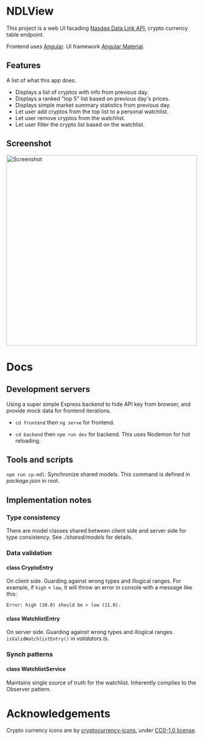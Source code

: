 # NDLView

This project is a web UI facading [Nasdaq Data Link API](https://www.nasdaq.com/solutions/data/nasdaq-data-link/api), crypto currency table endpoint.

Frontend uses [Angular](https://github.com/angular/angular-cli). UI framework [Angular Material](https://material.angular.io/).

## Features

A list of what this app does.

- Displays a list of cryptos with info from previous day.
- Displays a ranked "top 5" list based on previous day's prices.
- Displays simple market summary statistics from previous day.
- Let user add cryptos from the top list to a personal watchlist.
- Let user remove cryptos from the watchlist.
- Let user filter the crypto list based on the watchlist.

## Screenshot
<img alt="Screenshot" src="https://live.staticflickr.com/65535/54458744302_d88e3d5e16_b.jpg" width="500">

# Docs

## Development servers

Using a super simple Express backend to hide API key from browser, and provide mock data for frontend iterations.

- `cd frontend` then `ng serve` for frontend.

- `cd backend` then `npm run dev` for backend. This uses Nodemon for hot reloading.

## Tools and scripts

`npm run cp-mdl`: Synchronize shared models. This command is defined in *package.json* in root.

## Implementation notes

### Type consistency

There are model classes shared between client side and server side for type consistency. See *./shared/models* for details.

### Data validation

#### class CryptoEntry

On client side. Guarding against wrong types and illogical ranges. For example, if `high` $<$ `low`, it will throw an error in console with a message like this:
    
    Error: high (10.0) should be > low (11.0).

#### class WatchlistEntry

On server side. Guarding against wrong types and illogical ranges. `isValidWatchlistEntry()` in *validators.ts*.

### Synch patterns

#### class WatchlistService

Maintains single source of truth for the watchlist. Inherently complies to the Observer pattern.

# Acknowledgements

Crypto currency icons are by [cryptocurrency-icons](https://github.com/spothq/cryptocurrency-icons), under [CC0-1.0 license](https://creativecommons.org/publicdomain/zero/1.0/).